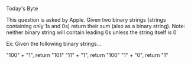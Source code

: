 Today's Byte

This question is asked by Apple. Given two binary strings (strings containing only 1s and 0s) return their sum (also as a binary string).
Note: neither binary string will contain leading 0s unless the string itself is 0

Ex: Given the following binary strings...

"100" + "1", return "101"
"11" + "1", return "100"
"1" + "0", return  "1"